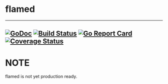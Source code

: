 # flamed
---------------------------------------------------------------
[![GoDoc](https://godoc.org/github.com/mkawserm/flamed?status.svg)](https://godoc.org/github.com/mkawserm/flamed)
[![Build Status](https://travis-ci.com/mkawserm/flamed.svg?branch=master)](https://travis-ci.com/mkawserm/flamed)
[![Go Report Card](https://goreportcard.com/badge/github.com/mkawserm/flamed)](https://goreportcard.com/report/github.com/mkawserm/flamed)
[![Coverage Status](https://coveralls.io/repos/github/mkawserm/flamed/badge.svg?branch=master)](https://coveralls.io/github/mkawserm/flamed?branch=master)
---------------------------------------------------------------




# NOTE

flamed is not yet production ready.